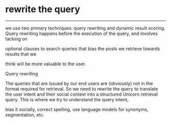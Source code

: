 # rewrite the query



---

we use two primary techniques: query rewriting and dynamic result scoring. Query rewriting happens before the execution of the query, and involves tacking on

optional clauses to search queries that bias the posts we retrieve towards results that we

think will be more valuable to the user.





Query rewriting



The queries that are issued by our end users are (obviously) not in the format required for retrieval. So we need to rewrite the query to translate the user intent and their social context into a structured Unicorn retrieval query. This is where we try to understand the query intent,

bias it socially, correct spelling, use language models for synonyms, segmentation, etc.




